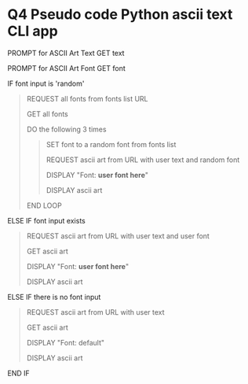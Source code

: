 # Q4 Pseudo code Python ascii text CLI app

PROMPT for ASCII Art Text
GET text

PROMPT for ASCII Art Font
GET font

IF font input is 'random'
> REQUEST all fonts from fonts list URL
>
> GET all fonts
> >
> DO the following 3 times
> >
> > SET font to a random font from fonts list
> >
> > REQUEST ascii art from URL with user text and random font
> >
> > DISPLAY "Font: **user font here**"
> >
> > DISPLAY ascii art
>
> END LOOP

ELSE IF font input exists
> REQUEST ascii art from URL with user text and user font
>
> GET ascii art
>
> DISPLAY "Font: **user font here**"
>
> DISPLAY ascii art

ELSE IF there is no font input
> REQUEST ascii art from URL with user text
>
> GET ascii art
>
> DISPLAY "Font: default"
>
> DISPLAY ascii art

END IF
